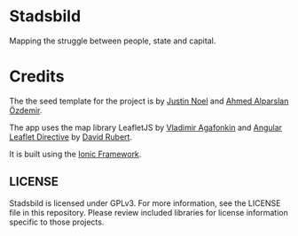 Stadsbild
=========

Mapping the struggle between people, state and capital.

# Credits
The the seed template for the project is by 
[Justin Noel](http://calendee.com) and [Ahmed Alparslan Özdemir](https://github.com/alparslanahmed/MekanBul).

The app uses the map library LeafletJS by [Vladimir Agafonkin](http://agafonkin.com/en/) and [Angular Leaflet Directive](https://tombatossals.github.io/angular-leaflet-directive/) by [David Rubert](https://github.com/tombatossals).

It is built using the [Ionic Framework](http://ionicframework.com).

## LICENSE

Stadsbild is licensed under GPLv3. For more information, see the LICENSE file in this repository. Please review included libraries for license information specific to those projects.

